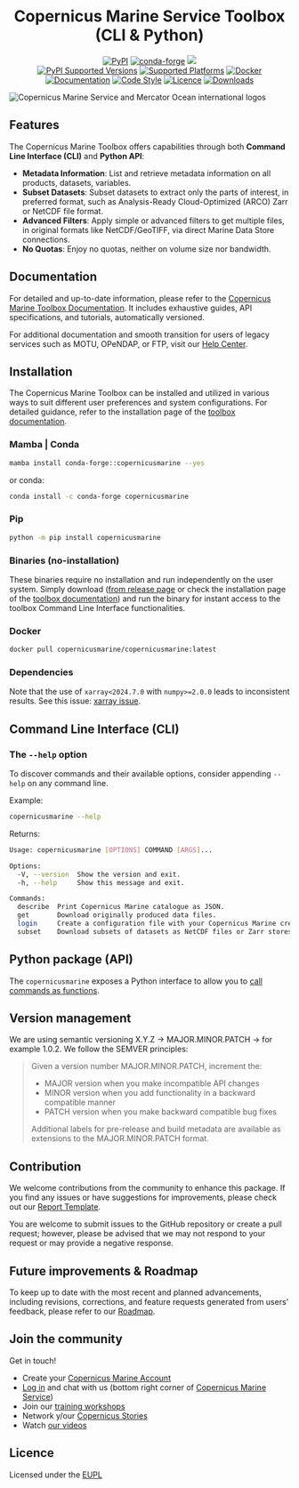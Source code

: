 <h1 align="center">Copernicus Marine Service Toolbox (CLI & Python)</h1>

<div align="center">
  <a href="https://pypi.org/project/copernicusmarine/"><img src="https://img.shields.io/pypi/v/copernicusmarine.svg" alt="PyPI" /></a>
  <a href="https://anaconda.org/conda-forge/copernicusmarine"><img src="https://img.shields.io/conda/vn/conda-forge/copernicusmarine?logo=anaconda" alt="conda-forge" /></a>
  <a href="https://codecov.io/gh/mercator-ocean/copernicus-marine-toolbox">
  <img src="https://codecov.io/gh/mercator-ocean/copernicus-marine-toolbox/graph/badge.svg?token=RY5BU78UWY"/>
  </a>
</div>
<div align="center">
  <a href="https://pypi.org/project/copernicusmarine/"><img src="https://img.shields.io/pypi/pyversions/copernicusmarine.svg" alt="PyPI Supported Versions" /></a>
  <a href="https://pypi.org/project/copernicusmarine/"><img src="https://img.shields.io/badge/platform-windows | linux | macos-lightgrey" alt="Supported Platforms" /></a>
  <a href="https://hub.docker.com/r/copernicusmarine/copernicusmarine"><img src="https://img.shields.io/badge/docker-%230db7ed.svg?logo=docker&logoColor=white" alt="Docker" /></a>
  <a href="https://toolbox-docs.marine.copernicus.eu/en/"><img src="https://img.shields.io/readthedocs/copernicusmarine/pre-releases-2.0.0a4?logo=readthedocs" alt="Documentation" /></a>
  <a href="https://github.com/python/black"><img src="https://img.shields.io/badge/code%20style-black-000000?style==flat" alt="Code Style" /></a>
  <a href="https://joinup.ec.europa.eu/collection/eupl/eupl-text-eupl-12"><img src="https://img.shields.io/badge/licence-EUPL-lightblue" alt="Licence" /></a>
  <a href="https://pypistats.org/packages/copernicusmarine"><img src="https://img.shields.io/pypi/dm/copernicusmarine.svg" alt="Downloads" /></a>
</div>

![Copernicus Marine Service and Mercator Ocean international logos](https://www.mercator-ocean.eu/wp-content/uploads/2022/05/Cartouche_CMEMS_poisson_MOi.png)

## Features

The Copernicus Marine Toolbox offers capabilities through both **Command Line Interface (CLI)** and **Python API**:

- **Metadata Information**: List and retrieve metadata information on all products, datasets, variables.
- **Subset Datasets**: Subset datasets to extract only the parts of interest, in preferred format, such as Analysis-Ready Cloud-Optimized (ARCO) Zarr or NetCDF file format.
- **Advanced Filters**: Apply simple or advanced filters to get multiple files, in original formats like NetCDF/GeoTIFF, via direct Marine Data Store connections.
- **No Quotas**: Enjoy no quotas, neither on volume size nor bandwidth.

## Documentation

For detailed and up-to-date information, please refer to the [Copernicus Marine Toolbox Documentation](https://toolbox-docs.marine.copernicus.eu/). It includes exhaustive guides, API specifications, and tutorials, automatically versioned.

For additional documentation and smooth transition for users of legacy services such as MOTU, OPeNDAP, or FTP, visit our [Help Center](https://help.marine.copernicus.eu/en/collections/9080063-copernicus-marine-toolbox).

## Installation

The Copernicus Marine Toolbox can be installed and utilized in various ways to suit different user preferences and system configurations. For detailed guidance, refer to the installation page of the [toolbox documentation](https://toolbox-docs.marine.copernicus.eu/).

### Mamba | Conda

```bash
mamba install conda-forge::copernicusmarine --yes
```

or conda:

```bash
conda install -c conda-forge copernicusmarine
```

### Pip

```bash
python -m pip install copernicusmarine
```

### Binaries (no-installation)

These binaries require no installation and run independently on the user system. Simply download ([from release page](https://github.com/mercator-ocean/copernicus-marine-toolbox/releases) or check the installation page of the [toolbox documentation](https://toolbox-docs.marine.copernicus.eu/)) and run the binary for instant access to the toolbox Command Line Interface functionalities.

### Docker

```bash
docker pull copernicusmarine/copernicusmarine:latest
```

### Dependencies

Note that the use of `xarray<2024.7.0` with `numpy>=2.0.0` leads to inconsistent results. See this issue: [xarray issue](https://github.com/pydata/xarray/issues/9179).

## Command Line Interface (CLI)

### The `--help` option

To discover commands and their available options, consider appending `--help` on any command line.

Example:

```bash
copernicusmarine --help
```

Returns:

```bash
Usage: copernicusmarine [OPTIONS] COMMAND [ARGS]...

Options:
  -V, --version  Show the version and exit.
  -h, --help     Show this message and exit.

Commands:
  describe  Print Copernicus Marine catalogue as JSON.
  get       Download originally produced data files.
  login     Create a configuration file with your Copernicus Marine credentials.
  subset    Download subsets of datasets as NetCDF files or Zarr stores.
```

## Python package (API)

The `copernicusmarine` exposes a Python interface to allow you to [call commands as functions](https://toolbox-docs.marine.copernicus.eu/).

## Version management

We are using semantic versioning X.Y.Z → MAJOR.MINOR.PATCH → for example 1.0.2. We follow the SEMVER principles:

>Given a version number MAJOR.MINOR.PATCH, increment the:
>
>- MAJOR version when you make incompatible API changes
>- MINOR version when you add functionality in a backward compatible manner
>- PATCH version when you make backward compatible bug fixes
>
>Additional labels for pre-release and build metadata are available as extensions to the MAJOR.MINOR.PATCH format.

## Contribution

We welcome contributions from the community to enhance this package. If you find any issues or have suggestions for improvements, please check out our [Report Template](https://help.marine.copernicus.eu/en/articles/8218546-reporting-an-issue-or-feature-request).

You are welcome to submit issues to the GitHub repository or create a pull request; however, please be advised that we may not respond to your request or may provide a negative response.

## Future improvements & Roadmap

To keep up to date with the most recent and planned advancements, including revisions, corrections, and feature requests generated from users' feedback, please refer to our [Roadmap](https://help.marine.copernicus.eu/en/articles/8218641-next-milestones-and-roadmap).

## Join the community

Get in touch!

- Create your [Copernicus Marine Account](https://data.marine.copernicus.eu/register?redirect=%2Fproducts)
- [Log in](https://data.marine.copernicus.eu/login?redirect=%2Fproducts) and chat with us (bottom right corner of [Copernicus Marine Service](https://marine.copernicus.eu/))
- Join our [training workshops](https://marine.copernicus.eu/services/user-learning-services)
- Network y/our [Copernicus Stories](https://twitter.com/cmems_eu)
- Watch [our videos](https://www.youtube.com/channel/UC71ceOVy7WtVC7F04BKoEew)

## Licence

Licensed under the [EUPL](https://joinup.ec.europa.eu/collection/eupl/eupl-text-eupl-12)
